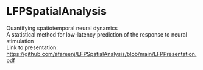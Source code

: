 # LFPSpatialAnalysis
Quantifying spatiotemporal neural dynamics   
A statistical method for low-latency prediction of the response to neural stimulation   
Link to presentation: https://github.com/afareenj/LFPSpatialAnalysis/blob/main/LFPPresentation.pdf
